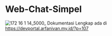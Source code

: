 # Web-Chat-Simpel
![172 16 1 14_5000_](https://github.com/user-attachments/assets/61a58a38-535e-42a5-b413-166a715daa15)
Dokumentasi Lengkap ada di 
https://devportal.arfanivan.my.id/?p=107
